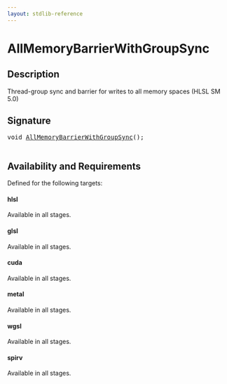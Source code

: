 ```yaml
---
layout: stdlib-reference
---
```


# AllMemoryBarrierWithGroupSync

## Description

Thread-group sync and barrier for writes to all memory spaces (HLSL SM 5.0)




## Signature 

<pre>
<span class="code_keyword">void</span> <a href="/stdlib-reference/global-decls/allmemorybarrierwithgroupsync-039gkp">AllMemoryBarrierWithGroupSync</a>();

</pre>

## Availability and Requirements

Defined for the following targets:

#### hlsl
Available in all stages.

#### glsl
Available in all stages.

#### cuda
Available in all stages.

#### metal
Available in all stages.

#### wgsl
Available in all stages.

#### spirv
Available in all stages.



